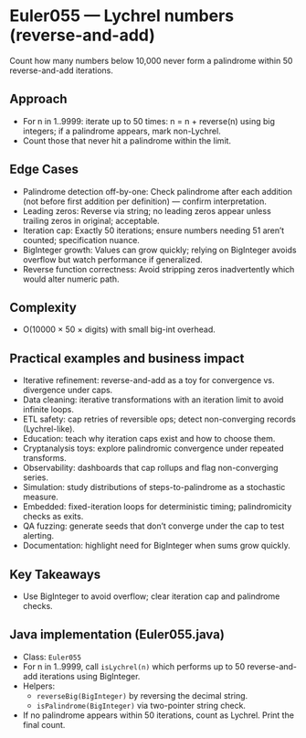 # Euler055 — Lychrel numbers (reverse-and-add)

Count how many numbers below 10,000 never form a palindrome within 50 reverse-and-add iterations.

## Approach

- For n in 1..9999: iterate up to 50 times: n = n + reverse(n) using big integers; if a palindrome appears, mark non-Lychrel.
- Count those that never hit a palindrome within the limit.

## Edge Cases
- Palindrome detection off-by-one: Check palindrome after each addition (not before first addition per definition) — confirm interpretation.
- Leading zeros: Reverse via string; no leading zeros appear unless trailing zeros in original; acceptable.
- Iteration cap: Exactly 50 iterations; ensure numbers needing 51 aren’t counted; specification nuance.
- BigInteger growth: Values can grow quickly; relying on BigInteger avoids overflow but watch performance if generalized.
- Reverse function correctness: Avoid stripping zeros inadvertently which would alter numeric path.

## Complexity
- O(10000 × 50 × digits) with small big-int overhead.

## Practical examples and business impact

- Iterative refinement: reverse-and-add as a toy for convergence vs. divergence under caps.
- Data cleaning: iterative transformations with an iteration limit to avoid infinite loops.
- ETL safety: cap retries of reversible ops; detect non-converging records (Lychrel-like).
- Education: teach why iteration caps exist and how to choose them.
- Cryptanalysis toys: explore palindromic convergence under repeated transforms.
- Observability: dashboards that cap rollups and flag non-converging series.
- Simulation: study distributions of steps-to-palindrome as a stochastic measure.
- Embedded: fixed-iteration loops for deterministic timing; palindromicity checks as exits.
- QA fuzzing: generate seeds that don’t converge under the cap to test alerting.
- Documentation: highlight need for BigInteger when sums grow quickly.

## Key Takeaways
- Use BigInteger to avoid overflow; clear iteration cap and palindrome checks.


## Java implementation (Euler055.java)

- Class: `Euler055`
- For n in 1..9999, call `isLychrel(n)` which performs up to 50 reverse-and-add iterations using BigInteger.
- Helpers:
  - `reverseBig(BigInteger)` by reversing the decimal string.
  - `isPalindrome(BigInteger)` via two-pointer string check.
- If no palindrome appears within 50 iterations, count as Lychrel. Print the final count.
